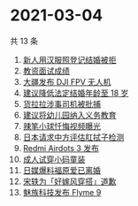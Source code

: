 # 2021-03-04

共 13 条

<!-- BEGIN ZHIHUSEARCH -->
<!-- 最后更新时间 Thu Mar 04 2021 10:20:13 GMT+0800 (China Standard Time) -->
1. [新人用汉服照登记结婚被拒](https://www.zhihu.com/search?q=汉服登记结婚)
1. [教资面试成绩](https://www.zhihu.com/search?q=教资面试成绩)
1. [大疆发布 DJI FPV 无人机](https://www.zhihu.com/search?q=fpv)
1. [建议降低法定结婚年龄至 18 岁](https://www.zhihu.com/search?q=法定结婚年龄)
1. [货拉拉涉事司机被批捕](https://www.zhihu.com/search?q=货拉拉司机被捕)
1. [建议将幼儿园纳入义务教育](https://www.zhihu.com/search?q=幼儿园义务教育)
1. [辣笔小球忏悔视频曝光](https://www.zhihu.com/search?q=辣笔小球)
1. [日本请求中方评估肛拭子检测](https://www.zhihu.com/search?q=肛拭子)
1. [Redmi Airdots 3 发布](https://www.zhihu.com/search?q=airdots3)
1. [成人试穿小码童装](https://www.zhihu.com/search?q=优衣库童装)
1. [日媒爆料福原爱已离婚](https://www.zhihu.com/search?q=福原爱)
1. [宋轶为「好嫁风穿搭」道歉](https://www.zhihu.com/search?q=宋轶道歉)
1. [魅族科技发布 Flyme 9](https://www.zhihu.com/search?q=flyme9)
<!-- END ZHIHUSEARCH -->
